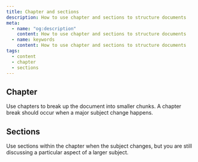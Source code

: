 ```yaml
---
title: Chapter and sections
description: How to use chapter and sections to structure documents
meta:
  - name: "og:description"
    content: How to use chapter and sections to structure documents
  - name: keywords
    content: How to use chapter and sections to structure documents
tags:
  - content
  - chapter
  - sections
---
```


## Chapter

Use chapters to break up the document into smaller chunks.
A chapter break should occur when a major subject change happens.

## Sections

Use sections within the chapter when the subject changes, but you are still discussing a particular aspect of a larger subject.
